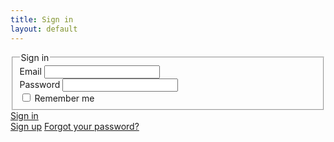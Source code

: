 ```yaml
---
title: Sign in
layout: default
---
```


<section class="ph3 pv4">
      <main class="pa4 black-80">
        <form class="measure center">
          <fieldset id="sign_up" class="ba b--transparent ph0 mh0">
            <legend class="f4 fw6 ph0 mh0">Sign in</legend>
            <div class="mt3">
              <label class="db fw6 lh-copy f6" for="email-address">Email</label>
              <input class="f5 pa2 input-reset ba bg-transparent hover-bg-light-gray black w-100" type="email" name="email-address"  id="email-address">
            </div>
            <div class="mv3">
              <label class="db fw6 lh-copy f" for="password">Password</label>
              <input class="f5 b pa2 input-reset ba bg-transparent hover-bg-light-gray black w-100" type="password" name="password"  id="password">
            </div>
            <label class="pa0 ma0 lh-copy f6 pointer"><input type="checkbox"> Remember me</label>
          </fieldset>
          <div class="">
            <a href="{{site.baseurl}}/signed-in" class="ph3 pv2 input-reset ba link white bg-near-black hover-bg-green pointer f5 dib bn" type="submit" value="Sign in">Sign in</a>
          </div>
          <div class="lh-copy mt3">
            <a href="#0" class="f6 link dim black db">Sign up</a>
            <a href="#0" class="f6 link dim black db">Forgot your password?</a>
          </div>
        </form>
      </main>
    </section>
